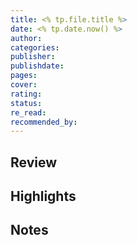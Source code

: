 ```yaml
---
title: <% tp.file.title %>
date: <% tp.date.now() %>
author: 
categories: 
publisher: 
publishdate: 
pages: 
cover: 
rating: 
status: 
re_read: 
recommended_by:
---
```


## Review


## Highlights


## Notes

